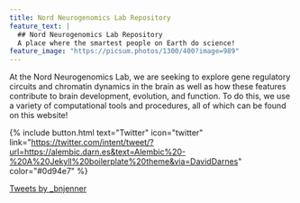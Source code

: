 ```yaml
---
title: Nord Neurogenomics Lab Repository
feature_text: |
  ## Nord Neurogenomics Lab Repository
  A place where the smartest people on Earth do science!
feature_image: "https://picsum.photos/1300/400?image=989"
---
```

At the Nord Neurogenomics Lab, we are seeking to explore gene regulatory circuits and chromatin dynamics in the brain as well as how these features contribute to brain development, evolution, and function. To do this, we use a variety of computational tools and procedures, all of which can be found on this website! 

{% include button.html text="Twitter" icon="twitter" link="https://twitter.com/intent/tweet/?url=https://alembic.darn.es&text=Alembic%20-%20A%20Jekyll%20boilerplate%20theme&via=DavidDarnes" color="#0d94e7" %} 

<a class="twitter-timeline" data-tweet-limit="8" data-theme="dark" href="https://twitter.com/_bnjenner_?ref_src=twsrc%5Etfw%7Ctwcamp%5Eembeddedtimeline%7Ctwterm%5Eprofile%3A_bnjenner_&ref_url=http%3A%2F%2Flocalhost%3A4000%2F" data-width="400" data-height="400">Tweets by _bnjenner</a>   
<script async src="https://platform.twitter.com/widgets.js" charset="utf-8"></script>

















